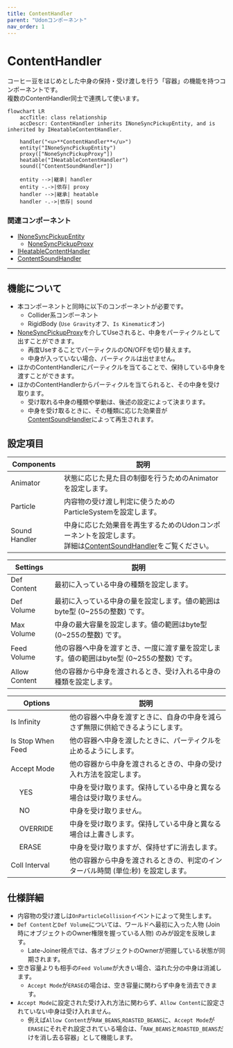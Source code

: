 ```yaml
---
title: ContentHandler
parent: "Udonコンポーネント"
nav_order: 1
---
```


# ContentHandler

コーヒー豆をはじめとした中身の保持・受け渡しを行う「容器」の機能を持つコンポーネントです。  
複数のContentHandler同士で連携して使います。

```mermaid
flowchart LR
    accTitle: class relationship
    accDescr: ContentHandler inherits INoneSyncPickupEntity, and is inherited by IHeatableContentHandler.

    handler("<u>**ContentHandler**</u>")
    entity("INoneSyncPickupEntity")
    proxy(["NoneSyncPickupProxy"])
    heatable("IHeatableContentHandler")
    sound(["ContentSoundHandler"])

    entity -->|継承| handler
    entity -.->|依存| proxy
    handler -->|継承| heatable
    handler -.->|依存| sound
```

### 関連コンポーネント

- [INoneSyncPickupEntity]
  - [NoneSyncPickupProxy]
- [IHeatableContentHandler]
- [ContentSoundHandler]

---

## 機能について

- 本コンポーネントと同時に以下のコンポーネントが必要です。
  - Collider系コンポーネント
  - RigidBody (`Use Gravity`オフ、`Is Kinematic`オン)
- [NoneSyncPickupProxy]を介してUseされると、中身をパーティクルとして出すことができます。
  - 再度UseすることでパーティクルのON/OFFを切り替えます。
  - 中身が入っていない場合、パーティクルは出せません。
- ほかのContentHandlerにパーティクルを当てることで、保持している中身を渡すことができます。
- ほかのContentHandlerからパーティクルを当てられると、その中身を受け取ります。
  - 受け取れる中身の種類や挙動は、後述の設定によって決まります。
  - 中身を受け取るときに、その種類に応じた効果音が[ContentSoundHandler]によって再生されます。


## 設定項目

| Components | 説明 |
| ---- | ---- |
| Animator | 状態に応じた見た目の制御を行うためのAnimatorを設定します。 |
| Particle | 内容物の受け渡し判定に使うためのParticleSystemを設定します。 |
| Sound Handler | 中身に応じた効果音を再生するためのUdonコンポーネントを設定します。<br>詳細は[ContentSoundHandler]をご覧ください。 |

| Settings | 説明 |
| ---- | ---- |
| Def Content | 最初に入っている中身の種類を設定します。 |
| Def Volume | 最初に入っている中身の量を設定します。値の範囲はbyte型 (0~255の整数) です。 |
| Max Volume | 中身の最大容量を設定します。値の範囲はbyte型 (0~255の整数) です。 |
| Feed Volume | 他の容器へ中身を渡すとき、一度に渡す量を設定します。値の範囲はbyte型 (0~255の整数) です。 |
| Allow Content | 他の容器から中身を渡されるとき、受け入れる中身の種類を設定します。 |

<table>
    <thead>
        <tr>
            <th colspan="2">Options</th>
            <th>説明</th>
        </tr>
    </thead>
    <tbody>
        <tr>
            <td colspan="2">Is Infinity</td>
            <td>他の容器へ中身を渡すときに、自身の中身を減らさず無限に供給できるようにします。</td>
        </tr>
        <tr>
            <td colspan="2">Is Stop When Feed</td>
            <td>他の容器へ中身を渡したときに、パーティクルを止めるようにします。</td>
        </tr>
        <tr>
            <td colspan="2">Accept Mode</td>
            <td>他の容器から中身を渡されるときの、中身の受け入れ方法を設定します。</td>
        </tr>
        <tr>
            <td></td>
            <td>YES</td>
            <td>中身を受け取ります。保持している中身と異なる場合は受け取りません。</td>
        </tr>
        <tr>
            <td></td>
            <td>NO</td>
            <td>中身を受け取りません。</td>
        </tr>
        <tr>
            <td></td>
            <td>OVERRIDE</td>
            <td>中身を受け取ります。保持している中身と異なる場合は上書きします。</td>
        </tr>
        <tr>
            <td></td>
            <td>ERASE</td>
            <td>中身を受け取りますが、保持せずに消去します。</td>
        </tr>
        <tr>
            <td colspan="2">Coll Interval</td>
            <td>他の容器から中身を渡されるときの、判定のインターバル時間 (単位:秒) を設定します。</td>
        </tr>
    </tbody>
</table>


## 仕様詳細

- 内容物の受け渡しは`OnParticleCollision`イベントによって発生します。
- `Def Content`と`Def Volume`については、ワールドへ最初に入った人物 (Join時にオブジェクトのOwner権限を握っている人物) のみが設定を反映します。
  - Late-Joiner視点では、各オブジェクトのOwnerが把握している状態が同期されます。
- 空き容量よりも相手の`Feed Volume`が大きい場合、溢れた分の中身は消滅します。
  - `Accept Mode`が`ERASE`の場合は、空き容量に関わらず中身を消去できます。
- `Accept Mode`に設定された受け入れ方法に関わらず、`Allow Content`に設定されていない中身は受け入れません。
  - 例えば`Allow Content`が`RAW_BEANS`,`ROASTED_BEANS`に、`Accept Mode`が`ERASE`にそれぞれ設定されている場合は、「`RAW_BEANS`と`ROASTED_BEANS`だけを消し去る容器」として機能します。



[INoneSyncPickupEntity]: /docs/udon/INoneSyncPickupEntity
[IHeatableContentHandler]: /docs/udon/IHeatableContentHandler
[NoneSyncPickupProxy]: /docs/udon/NoneSyncPickupProxy
[ContentSoundHandler]: /docs/udon/ContentSoundHandler

